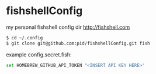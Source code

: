 fishshellConfig
===============

my personal fishshell config dir http://fishshell.com

```sh
$ cd ~/.config
$ git clone git@github.com:pid/fishshellConfig.git fish
```

example config.secret.fish:
```sh
set HOMEBREW_GITHUB_API_TOKEN "<INSERT API KEY HERE>"
```

